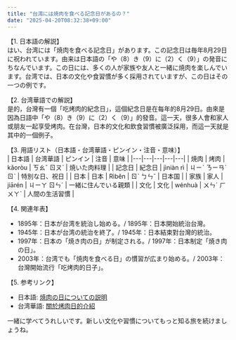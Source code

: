 ```yaml
---
title: "台湾には焼肉を食べる記念日があるの？"
date: "2025-04-20T08:32:38+09:00"
---
```


【1. 日本語の解説】  
はい、台湾には「焼肉を食べる記念日」があります。この記念日は毎年8月29日に祝われています。由来は日本語の「や（8）き（9）に（2）く（9）」の発音にちなんでいます。この日には、多くの人が家族や友人と一緒に焼肉を楽しんでいます。台湾では、日本の文化や食習慣が多く採用されていますが、この日はその一つの例です。

【2. 台湾華語での解説】  
是的，台灣有一個「吃烤肉的紀念日」，這個紀念日是在每年的8月29日。由來是因為日語中「や（8）き（9）に（2）く（9）」的發音。這一天，很多人會和家人或朋友一起享受烤肉。在台灣，日本的文化和飲食習慣被廣泛採用，而這一天就是其中的一個例子。

【3. 用語リスト（日本語・台湾華語・ピンイン・注音・意味）】  
| 日本語 | 台湾華語 | ピンイン | 注音 | 意味 |
|---|---|---|---|---|
| 焼肉 | 烤肉 | kǎoròu | ㄎㄠˇ ㄖㄡˋ | 焼いた肉料理 |
| 記念日 | 紀念日 | jìniàn rì | ㄐㄧˋ ㄋㄧㄢˋ ㄖˋ | 特別な日、祝日 |
| 日本 | 日本 | Rìběn | ㄖˋ ㄅㄣˇ | 日本国 |
| 家族 | 家人 | jiārén | ㄐㄧㄚ ㄖㄣˊ | 一緒に住んでいる親類 |
| 文化 | 文化 | wénhuà | ㄨㄣˊ ㄏㄨㄚˋ | 人間の生活習慣 |

【4. 関連年表】  
- 1895年：日本が台湾を統治し始める。/ 1895年：日本開始統治台灣。
- 1945年：日本が台湾の統治を終了。/ 1945年：日本結束對台灣的統治。
- 1997年：日本の「焼き肉の日」が制定される。/ 1997年：日本制定「焼き肉の日」。
- 2003年：台湾でも「焼肉を食べる日」の慣習が広まり始める。/ 2003年：台灣開始流行「吃烤肉的日子」。

【5. 参考リンク】  
- 日本語: [焼肉の日についての説明](https://example.com/yakiniku-day-jp)  
- 台湾華語: [關於烤肉日的介紹](https://example.com/kǎoròu-day-tw)  

一緒に学べてうれしいです。新しい文化や習慣についてもっと知る旅を続けましょうね。